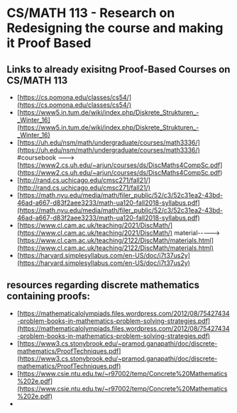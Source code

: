 # CS/MATH 113 - Research on Redesigning the course and making it Proof Based
## Links to already exisitng Proof-Based Courses on CS/MATH 113
- [https://cs.pomona.edu/classes/cs54/](https://cs.pomona.edu/classes/cs54/)
- [https://www5.in.tum.de/wiki/index.php/Diskrete_Strukturen_-_Winter_16](https://www5.in.tum.de/wiki/index.php/Diskrete_Strukturen_-_Winter_16)
- [https://uh.edu/nsm/math/undergraduate/courses/math3336/](https://uh.edu/nsm/math/undergraduate/courses/math3336/) #coursebook --->[https://www2.cs.uh.edu/~arjun/courses/ds/DiscMaths4CompSc.pdf] (https://www2.cs.uh.edu/~arjun/courses/ds/DiscMaths4CompSc.pdf) 
- [http://rand.cs.uchicago.edu/cmsc271/fall21/](http://rand.cs.uchicago.edu/cmsc271/fall21/)
- [https://math.nyu.edu/media/math/filer_public/52/c3/52c31ea2-43bd-46ad-a667-d83f2aee3233/math-ua120-fall2018-syllabus.pdf](https://math.nyu.edu/media/math/filer_public/52/c3/52c31ea2-43bd-46ad-a667-d83f2aee3233/math-ua120-fall2018-syllabus.pdf)
- [https://www.cl.cam.ac.uk/teaching/2021/DiscMath/](https://www.cl.cam.ac.uk/teaching/2021/DiscMath/) material-----> [https://www.cl.cam.ac.uk/teaching/2122/DiscMath/materials.html](https://www.cl.cam.ac.uk/teaching/2122/DiscMath/materials.html)
- [https://harvard.simplesyllabus.com/en-US/doc/i7t37us2y](https://harvard.simplesyllabus.com/en-US/doc/i7t37us2y)
## resources regarding discrete mathematics containing proofs:
- [https://mathematicalolympiads.files.wordpress.com/2012/08/75427434-problem-books-in-mathematics-problem-solving-strategies.pdf](https://mathematicalolympiads.files.wordpress.com/2012/08/75427434-problem-books-in-mathematics-problem-solving-strategies.pdf)
- [https://www3.cs.stonybrook.edu/~pramod.ganapathi/doc/discrete-mathematics/ProofTechniques.pdf](https://www3.cs.stonybrook.edu/~pramod.ganapathi/doc/discrete-mathematics/ProofTechniques.pdf)
- [https://www.csie.ntu.edu.tw/~r97002/temp/Concrete%20Mathematics%202e.pdf](https://www.csie.ntu.edu.tw/~r97002/temp/Concrete%20Mathematics%202e.pdf)
- 
